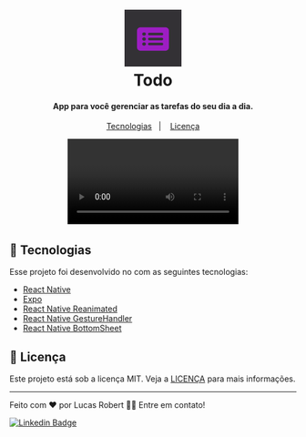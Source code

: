 <h1 align="center">
    <img alt="React RocketShoes" src="./github/logo.png" style="height:100px" />
    <br>
   Todo
</h1>

<h4 align="center">
  App para você gerenciar as tarefas do seu dia a dia.
</h4>

<p align="center">
  <a href="#rocket-tecnologias">Tecnologias</a>&nbsp;&nbsp;&nbsp;|&nbsp;&nbsp;&nbsp;
  <a href="#memo-licença">Licença</a>
</p>

<p align="center">
  <video autoplay>
    <source src="./github/todo.mp4" type="video/mp4">
  </video>
  <!-- <img alt="gif" style="height:600px"  src="./github/todo.mp4"> -->
</p>

## :rocket: Tecnologias

Esse projeto foi desenvolvido no com as seguintes tecnologias:

- [React Native](https://reactnative.dev/)
- [Expo](https://docs.expo.dev/)
- [React Native Reanimated](https://docs.swmansion.com/react-native-reanimated/)
- [React Native GestureHandler](https://docs.swmansion.com/react-native-gesture-handler/)
- [React Native BottomSheet](https://ui.gorhom.dev/components/bottom-sheet/modal/)

## :memo: Licença

Este projeto está sob a licença MIT. Veja a [LICENÇA](https://github.com/LucasRobert123/rn-todo/blob/main/LICENCE.TXT) para mais informações.

---

Feito com ❤️ por Lucas Robert 👋🏽 Entre em contato!

[![Linkedin Badge](https://img.shields.io/badge/-Lucas-blue?style=flat-square&logo=Linkedin&logoColor=white&link=https://www.linkedin.com/in/lucas-robert-de-abreu-4a74ab1b9/)](https://www.linkedin.com/in/lucas-robert-de-abreu-4a74ab1b9/)
